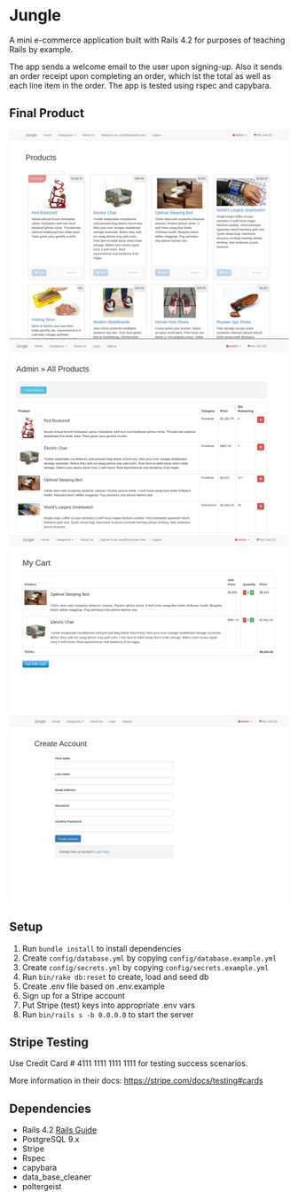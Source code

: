 # Jungle

A mini e-commerce application built with Rails 4.2 for purposes of teaching Rails by example.

The app sends a welcome email to the user upon signing-up. Also it sends an order receipt upon completing an order, which ist the total as well as each line item in the order. The app is tested using rspec and capybara.

## Final Product

!["screenshot of jungle home page"](https://github.com/Marwa7246/jungle-rails/blob/master/docs/home-page.png)
!["screenshot of admin products view"](https://github.com/Marwa7246/jungle-rails/blob/master/docs/admin-product-view.png)
!["screenshot of shopping cart"](https://github.com/Marwa7246/jungle-rails/blob/master/docs/shopping-cart.png)
!["screenshot of sign-up form"](https://github.com/Marwa7246/jungle-rails/blob/master/docs/signup-form.png)

## Setup

1. Run `bundle install` to install dependencies
2. Create `config/database.yml` by copying `config/database.example.yml`
3. Create `config/secrets.yml` by copying `config/secrets.example.yml`
4. Run `bin/rake db:reset` to create, load and seed db
5. Create .env file based on .env.example
6. Sign up for a Stripe account
7. Put Stripe (test) keys into appropriate .env vars
8. Run `bin/rails s -b 0.0.0.0` to start the server

## Stripe Testing

Use Credit Card # 4111 1111 1111 1111 for testing success scenarios.

More information in their docs: <https://stripe.com/docs/testing#cards>

## Dependencies

* Rails 4.2 [Rails Guide](http://guides.rubyonrails.org/v4.2/)
* PostgreSQL 9.x
* Stripe
* Rspec
* capybara
* data_base_cleaner
* poltergeist

